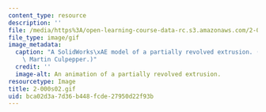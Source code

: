```yaml
---
content_type: resource
description: ''
file: /media/https%3A/open-learning-course-data-rc.s3.amazonaws.com/2-000-how-and-why-machines-work-spring-2002/bca02d3a7d36b448fcde27950d22f93b_2-000s02.gif
file_type: image/gif
image_metadata:
  caption: "A SolidWorks\xAE model of a partially revolved extrusion. (Image by Prof.\
    \ Martin Culpepper.)"
  credit: ''
  image-alt: An animation of a partially revolved extrusion.
resourcetype: Image
title: 2-000s02.gif
uid: bca02d3a-7d36-b448-fcde-27950d22f93b
---
```

